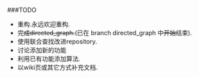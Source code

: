 ###TODO

* 重构.永远欢迎重构.
* ~~完成directed_graph.~~(已在 branch directed_graph 中~~开始~~结束).
* 使用联合查找改进repository.
* 讨论添加新的功能
* 利用已有功能添加算法.
* 以wiki页或其它方式补充文档.
